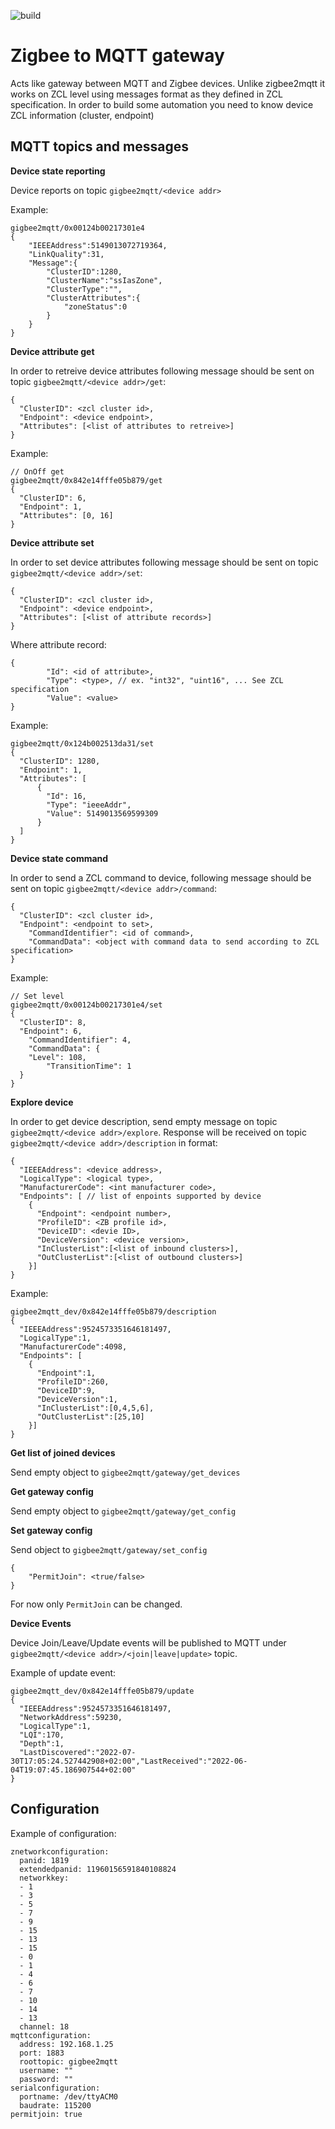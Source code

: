 ![build](https://github.com/supby/gigbee2mqtt/actions/workflows/go.yml/badge.svg)

# Zigbee to MQTT gateway

Acts like gateway between MQTT and Zigbee devices. Unlike zigbee2mqtt it works on ZCL level using messages format as they defined in ZCL specification.
In order to build some automation you need to know device ZCL information (cluster, endpoint)

## MQTT topics and messages

**Device state reporting**

Device reports on topic `gigbee2mqtt/<device addr>`

Example:
```
gigbee2mqtt/0x00124b00217301e4
{
    "IEEEAddress":5149013072719364,
    "LinkQuality":31,
    "Message":{
        "ClusterID":1280,
        "ClusterName":"ssIasZone",
        "ClusterType":"",
        "ClusterAttributes":{
            "zoneStatus":0
        }
    }
}
```

**Device attribute get**

In order to retreive device attributes following message should be sent on topic `gigbee2mqtt/<device addr>/get`:
```
{
  "ClusterID": <zcl cluster id>,
  "Endpoint": <device endpoint>,
  "Attributes": [<list of attributes to retreive>]
}
```

Example:
```
// OnOff get
gigbee2mqtt/0x842e14fffe05b879/get
{
  "ClusterID": 6,
  "Endpoint": 1,
  "Attributes": [0, 16]
}
```

**Device attribute set**

In order to set device attributes following message should be sent on topic `gigbee2mqtt/<device addr>/set`:
```
{
  "ClusterID": <zcl cluster id>,
  "Endpoint": <device endpoint>,
  "Attributes": [<list of attribute records>]
}
```
Where attribute record:
```
{
	  	"Id": <id of attribute>,
	  	"Type": <type>, // ex. "int32", "uint16", ... See ZCL specification
	  	"Value": <value>
} 
```

Example:
```
gigbee2mqtt/0x124b002513da31/set
{
  "ClusterID": 1280,
  "Endpoint": 1,
  "Attributes": [
	  {
	  	"Id": 16,
	  	"Type": "ieeeAddr",
	  	"Value": 5149013569599309
	  } 
  ]
}
```

**Device state command**

In order to send a ZCL command to device, following message should be sent on topic `gigbee2mqtt/<device addr>/command`:
```
{
  "ClusterID": <zcl cluster id>,
  "Endpoint": <endpoint to set>,
	"CommandIdentifier": <id of command>,
	"CommandData": <object with command data to send according to ZCL specification>
}
```

Example:
```
// Set level
gigbee2mqtt/0x00124b00217301e4/set
{
  "ClusterID": 8,
  "Endpoint": 6,
	"CommandIdentifier": 4,
	"CommandData": {
    "Level": 108,
	 	"TransitionTime": 1
  }
}
```
**Explore device**

In order to get device description, send empty message on topic `gigbee2mqtt/<device addr>/explore`.
Response will be received on topic `gigbee2mqtt/<device addr>/description` in format:
```
{
  "IEEEAddress": <device address>,
  "LogicalType": <logical type>,
  "ManufacturerCode": <int manufacturer code>,
  "Endpoints": [ // list of enpoints supported by device
    {
      "Endpoint": <endpoint number>,
      "ProfileID": <ZB profile id>,
      "DeviceID": <devie ID>,
      "DeviceVersion": <device version>,
      "InClusterList":[<list of inbound clusters>],
      "OutClusterList":[<list of outbound clusters>]
    }]
}

```
Example:
```
gigbee2mqtt_dev/0x842e14fffe05b879/description
{
  "IEEEAddress":9524573351646181497,
  "LogicalType":1,
  "ManufacturerCode":4098,
  "Endpoints": [
    {
      "Endpoint":1,
      "ProfileID":260,
      "DeviceID":9,
      "DeviceVersion":1,
      "InClusterList":[0,4,5,6],
      "OutClusterList":[25,10]
    }]
}
```

**Get list of joined devices**

Send empty object to `gigbee2mqtt/gateway/get_devices`

**Get gateway config**

Send empty object to `gigbee2mqtt/gateway/get_config`

**Set gateway config**

Send object to `gigbee2mqtt/gateway/set_config`
```
{
    "PermitJoin": <true/false>
}
```

For now only `PermitJoin` can be changed.

**Device Events**

Device Join/Leave/Update events will be published to MQTT under `gigbee2mqtt/<device addr>/<join|leave|update>` topic.

Example of update event:
```
gigbee2mqtt_dev/0x842e14fffe05b879/update
{
  "IEEEAddress":9524573351646181497,
  "NetworkAddress":59230,
  "LogicalType":1,
  "LQI":170,
  "Depth":1,
  "LastDiscovered":"2022-07-30T17:05:24.527442908+02:00","LastReceived":"2022-06-04T19:07:45.186907544+02:00"
}
```


## Configuration

Example of configuration:
```
znetworkconfiguration:
  panid: 1819
  extendedpanid: 11960156591840108824
  networkkey:
  - 1
  - 3
  - 5
  - 7
  - 9
  - 15
  - 13
  - 15
  - 0
  - 1
  - 4
  - 6
  - 7
  - 10
  - 14
  - 13
  channel: 18
mqttconfiguration:
  address: 192.168.1.25
  port: 1883
  roottopic: gigbee2mqtt
  username: ""
  password: ""
serialconfiguration:
  portname: /dev/ttyACM0
  baudrate: 115200
permitjoin: true
```
